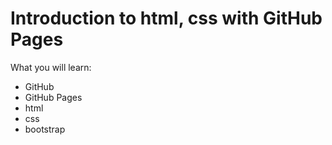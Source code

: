 # Introduction to html, css with GitHub Pages

What you will learn:

* GitHub
* GitHub Pages
* html
* css
* bootstrap
